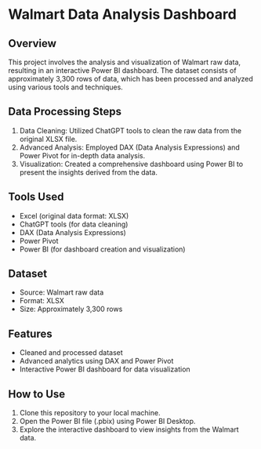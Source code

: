 
# Walmart Data Analysis Dashboard

## Overview
This project involves the analysis and visualization of Walmart raw data, resulting in an interactive Power BI dashboard. The dataset consists of approximately 3,300 rows of data, which has been processed and analyzed using various tools and techniques.

## Data Processing Steps
1. Data Cleaning: Utilized ChatGPT tools to clean the raw data from the original XLSX file.
2. Advanced Analysis: Employed DAX (Data Analysis Expressions) and Power Pivot for in-depth data analysis.
3. Visualization: Created a comprehensive dashboard using Power BI to present the insights derived from the data.

## Tools Used
- Excel (original data format: XLSX)
- ChatGPT tools (for data cleaning)
- DAX (Data Analysis Expressions)
- Power Pivot
- Power BI (for dashboard creation and visualization)

## Dataset
- Source: Walmart raw data
- Format: XLSX
- Size: Approximately 3,300 rows

## Features
- Cleaned and processed dataset
- Advanced analytics using DAX and Power Pivot
- Interactive Power BI dashboard for data visualization

## How to Use
1. Clone this repository to your local machine.
2. Open the Power BI file (.pbix) using Power BI Desktop.
3. Explore the interactive dashboard to view insights from the Walmart data.
